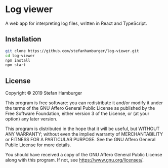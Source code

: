 # Log viewer

A web app for interpreting log files, written in React and TypeScript.

## Installation

```bash
git clone https://github.com/stefanhamburger/log-viewer.git
cd log-viewer
npm install
npm start
```

## License

Copyright © 2019 Stefan Hamburger

This program is free software: you can redistribute it and/or modify it under the terms of the GNU Affero General Public License as published by the Free Software Foundation, either version 3 of the License, or (at your option) any later version.

This program is distributed in the hope that it will be useful, but WITHOUT ANY WARRANTY; without even the implied warranty of MERCHANTABILITY or FITNESS FOR A PARTICULAR PURPOSE. See the GNU Affero General Public License for more details.

You should have received a copy of the GNU Affero General Public License along with this program. If not, see https://www.gnu.org/licenses/.
